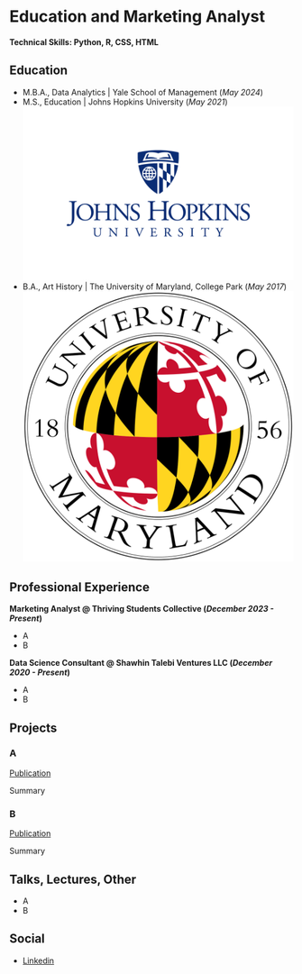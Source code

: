 # Education and Marketing Analyst

#### Technical Skills: Python, R, CSS, HTML

## Education
- M.B.A., Data Analytics | Yale School of Management (_May 2024_)        		
- M.S., Education	| Johns Hopkins University (_May 2021_)	![ ](/assets:img/jhu3.png) 			        		
- B.A., Art History | The University of Maryland, College Park (_May 2017_)  ![ ](/assets:img/University_of_Maryland_seal.svg.png)



## Professional Experience
**Marketing Analyst @ Thriving Students Collective (_December 2023 - Present_)**
- A
- B

**Data Science Consultant @ Shawhin Talebi Ventures LLC (_December 2020 - Present_)**
- A
- B

## Projects
### A
[Publication](https://www.mdpi.com/1424-8220/22/8/3048)

Summary


### B
[Publication](https://www.mdpi.com/1424-8220/22/11/4240)

Summary


## Talks, Lectures, Other
- A
- B

## Social
- [Linkedin]([https://medium.com/@shawhin](https://www.linkedin.com/in/laurence-spekterman-7601a7153/)https://www.linkedin.com/in/laurence-spekterman-7601a7153/)
